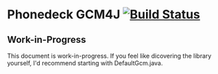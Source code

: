 
# Phonedeck GCM4J [![Build Status](https://travis-ci.org/phonedeck/gcm4j.png?branch=master)](https://travis-ci.org/phonedeck/gcm4j)

## Work-in-Progress

This document is work-in-progress. If you feel like dicovering the library yourself, I'd recommend
starting with DefaultGcm.java.